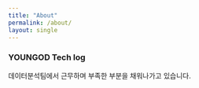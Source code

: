 ```yaml
---
title: "About"
permalink: /about/
layout: single
---
```


### YOUNGOD Tech log

데이터분석팀에서 근무하며 부족한 부분을 채워나가고 있습니다.



